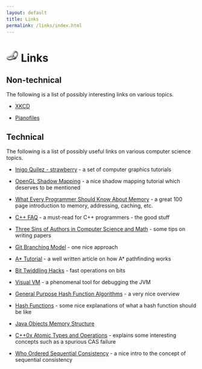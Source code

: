 ```yaml
---
layout: default
title: Links
permalink: /links/index.html
---
```




# ![links](/resources/images/link.png) Links


## Non-technical

The following is a list of possibly interesting links on various topics.

* [XKCD](http://xkcd.com)

* [Pianofiles](http://www.pianofiles.com/)


## Technical

The following is a list of possibly useful links on various computer science topics.

* [Inigo Quilez - strawberry](http://www.iquilezles.org/www/index.htm) - a set of computer graphics tutorials

* [OpenGL Shadow Mapping](http://www.paulsprojects.net/tutorials/smt/smt.html) - a nice shadow mapping tutorial which deserves to be mentioned

* [What Every Programmer Should Know About Memory](http://www.akkadia.org/drepper/cpumemory.pdf) - a great 100 page introduction to memory, addressing, caching, etc.

* [C++ FAQ](http://www.parashift.com/c++-faq-lite/) - a must-read for C++ programmers - the good stuff

* [Three Sins of Authors in Computer Science and Math](http://www.cs.cmu.edu/~jrs/sins.html) - some tips on writing papers

* [Git Branching Model](http://nvie.com/posts/a-successful-git-branching-model/) - one nice approach

* [A* Tutorial](http://www.policyalmanac.org/games/aStarTutorial.htm) - a well written article on how A* pathfinding works

* [Bit Twiddling Hacks](http://graphics.stanford.edu/~seander/bithacks.html) - fast operations on bits

* [Visual VM](http://download.oracle.com/javase/6/docs/technotes/guides/visualvm/index.html) - a phenomenal tool for debugging the JVM

* [General Purpose Hash Function Algorithms](http://www.partow.net/programming/hashfunctions/) - a very nice overview

* [Hash Functions](http://home.comcast.net/~bretm/hash/) - some nice explanations of what a hash function should be like

* [Java Objects Memory Structure](http://www.codeinstructions.com/2008/12/java-objects-memory-structure.html)

* [C++0x Atomic Types and Operations](http://www.open-std.org/jtc1/sc22/wg21/docs/papers/2007/n2427.html#Introduction) - explains some interesting concepts such as a spurious CAS failure

* [Who Ordered Sequential Consistency](http://bartoszmilewski.wordpress.com/2008/11/11/who-ordered-sequential-consistency) - a nice intro to the concept of sequential consistency










